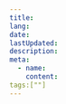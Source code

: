 ```yaml
---
title:
lang:
date:
lastUpdated:
description:
meta:
  - name:
    content:
tags:[""]
---
```

<!--stackedit_data:
eyJoaXN0b3J5IjpbMTY2MjE4MDg5Nl19
-->